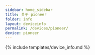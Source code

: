 ```yaml
---
sidebar: home_sidebar
title: 关于 pioneer
folder: info
layout: deviceinfo
permalink: /devices/pioneer/
device: pioneer
---
```

{% include templates/device_info.md %}
